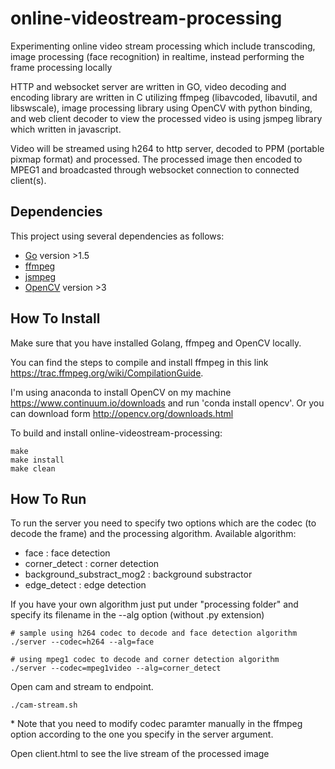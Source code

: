 # online-videostream-processing
Experimenting online video stream processing which include transcoding, image processing (face recognition) in realtime, instead performing the frame processing locally

HTTP and websocket server are written in GO, video decoding and encoding library are written in C utilizing ffmpeg (libavcoded, libavutil, and libswscale), image processing library using OpenCV with python binding, and web client decoder to view the processed video is using jsmpeg library which written in javascript.

Video will be streamed using h264 to http server, decoded to PPM (portable pixmap format) and processed. The processed image then encoded to MPEG1 and broadcasted through websocket connection to connected client(s). 

## Dependencies
This project using several dependencies as follows:
- [Go](https://golang.org/) version >1.5
- [ffmpeg](http://ffmpeg.org)
- [jsmpeg](https://github.com/phoboslab/jsmpeg)
- [OpenCV](http://opencv.org/) version >3

## How To Install
Make sure that you have installed Golang, ffmpeg and OpenCV locally. 

You can find the steps to compile and install ffmpeg in this link <https://trac.ffmpeg.org/wiki/CompilationGuide>.

I'm using anaconda to install OpenCV on my machine <https://www.continuum.io/downloads> and run 'conda install opencv'. Or you can download form http://opencv.org/downloads.html

To build and install online-videostream-processing:
```
make
make install
make clean
```
## How To Run
To run the server you need to specify two options which are the codec (to decode the frame) and the processing algorithm. Available algorithm:
- face : face detection
- corner_detect : corner detection
- background_substract_mog2 : background substractor
- edge_detect : edge detection

If you have your own algorithm just put under "processing folder" and specify its filename in the --alg option (without .py extension)
```shell
# sample using h264 codec to decode and face detection algorithm
./server --codec=h264 --alg=face

# using mpeg1 codec to decode and corner detection algorithm
./server --codec=mpeg1video --alg=corner_detect
```
Open cam and stream to endpoint.
```
./cam-stream.sh
```

\* Note that you need to modify codec paramter manually in the ffmpeg option according to the one you specify in the server argument.

Open client.html to see the live stream of the processed image
